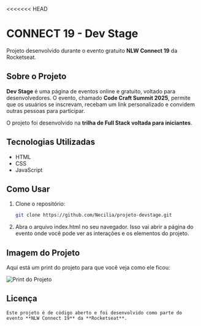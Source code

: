<<<<<<< HEAD
# <NLW/> CONNECT 19 - Dev Stage

Projeto desenvolvido durante o evento gratuito **NLW Connect 19** da Rocketseat.

## Sobre o Projeto

**Dev Stage** é uma página de eventos online e gratuito, voltado para desenvolvedores. O evento, chamado **Code Craft Summit 2025**, permite que os usuários se inscrevam, recebam um link personalizado e convidem outras pessoas para participar.

O projeto foi desenvolvido na **trilha de Full Stack voltada para iniciantes**.

## Tecnologias Utilizadas

- HTML
- CSS
- JavaScript

## Como Usar

1. Clone o repositório:
   ```bash
   git clone https://github.com/Necilia/projeto-devstage.git

2. Abra o arquivo index.html no seu navegador.
   Isso vai abrir a página do evento onde você pode ver as interações e os elementos do projeto.

## Imagem do Projeto

Aqui está um print do projeto para que você veja como ele ficou:

![Print do Projeto](images/print-projeto.png)


## Licença

    Este projeto é de código aberto e foi desenvolvido como parte do evento **NLW Connect 19** da **Rocketseat**.
    
